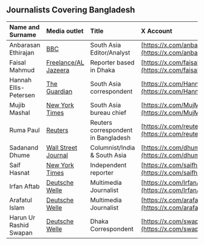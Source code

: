 ## Journalists Covering Bangladesh 

| Name and Surname       | Media outlet                                                                   | Title                               | X Account                                                    | Email Address            |
|:-----------------------|:-------------------------------------------------------------------------------|:------------------------------------|:-------------------------------------------------------------|:-------------------------|
| Anbarasan Ethirajan    | [BBC]()                                                                        | South Asia Editor/Analyst           | [https://x.com/anbarasanethi](https://x.com/anbarasanethi)   |                          |
| Faisal Mahmud          | [Freelance/AL Jazeera]()                                                       | Reporter based in Dhaka             | [https://x.com/faisal_reports](https://x.com/faisal_reports) |                          |
| Hannah Ellis-Petersen  | [The Guardian](https://www.theguardian.com/profile/hannah-ellis-petersen)      | South Asia correspondent            | [https://x.com/HannahEP](https://x.com/HannahEP)             |                          |
| Mujib Mashal           | [New York Times](https://www.nytimes.com/by/mujib-mashal)                      | South Asia bureau chief             | [https://x.com/MujMash](https://x.com/MujMash)               | mujib.mashal@nytimes.com |
| Ruma Paul              | [Reuters]()                                                                    | Reuters correspondent in Bangladesh | [https://x.com/reutersruma](https://x.com/reutersruma)       |                          |
| Sadanand Dhume         | [Wall Street Journal](https://www.wsj.com/news/author/sadanand-dhume)          | Columnist/India & South Asia        | [https://x.com/dhume](https://x.com/dhume)                   |                          |
| Saif Hasnat            | [New York Times](https://www.nytimes.com/by/saif-hasnat)                       | Independent reporter                | [https://x.com/saifhasnat](https://x.com/saifhasnat)         |                          |
| Irfan Aftab            | [Deutsche Welle]()                                                             | Multimedia Journalist               | [https://x.com/IrfanAftaab](https://x.com/IrfanAftaab)       |                          |
| Arafatul Islam         | [Deutsche Welle](https://www.dw.com/en/arafatul-islam/person-19377318)         | Multimedia Journalist               | [https://x.com/arafatul](https://x.com/arafatul)             |                          |
| Harun Ur Rashid Swapan | [Deutsche Welle](https://www.dw.com/en/harun-ur-rashid-swapan/person-67821203) | Dhaka Correspondent                 | [https://x.com/swapansg](https://x.com/swapansg)             |                          |
